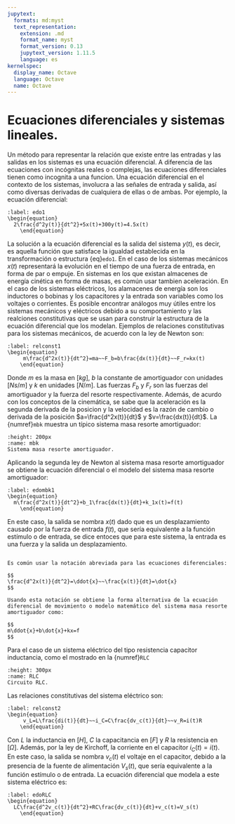 ```yaml
---
jupytext:
  formats: md:myst
  text_representation:
    extension: .md
    format_name: myst
    format_version: 0.13
    jupytext_version: 1.11.5
    language: es
kernelspec:
  display_name: Octave
  language: Octave
  name: Octave
---
```


# Ecuaciones diferenciales y sistemas lineales.

Un método para representar la relación que existe entre las entradas y las salidas en los sistemas es
una ecuación diferencial. A diferencia de las ecuaciones con incógnitas reales o complejas, las ecuaciones diferenciales tienen como incognita a una funcion. Una ecuación diferencial en el contexto de los sistemas, involucra a las
señales de entrada y salida, así como diversas derivadas de cualquiera de ellas o de ambas. Por ejemplo, la ecuación diferencial:

```{math}
:label: edo1
\begin{equation}
  2\frac{d^2y(t)}{dt^2}+5x(t)+300y(t)=4.5x(t)
	\end{equation}
```

La solución a la ecuación diferencial es la salida del sistema $y(t)$, es decir, es aquella función que satisface la igualdad establecida en la transformación o estructura {eq}`edo1`. En el caso de los sistemas mecánicos $x(t)$ representará la evolución en el tiempo de una fuerza de entrada, en forma de par o empuje. En sistemas en los que existan almacenes de energía cinética en forma de masas, es común usar tambien aceleración. En el caso de los sistemas eléctricos, los alamacenes de energía son los inductores o bobinas y los capacitores y la entrada son variables como los voltajes o corrientes. Es posible encontrar análogos muy útiles entre los sistemas mecánicos y eléctricos debido a su comportamiento y las realciones constitutivas que se usan para construir la estructura de la ecuación diferencial que los modelan. Ejemplos de relaciones constitutivas para los sistemas mecánicos, de acuerdo con la ley de Newton son:

```{math}
:label: relconst1
\begin{equation}
     m\frac{d^2x(t)}{dt^2}=ma~~F_b=b\frac{dx(t)}{dt}~~F_r=kx(t)
	\end{equation}
```
Donde $m$ es la masa en $[kg]$, $b$ la constante de amortiguador con unidades $[Ns/m]$ y $k$ en unidades $[N/m]$. Las fuerzas $F_b$ y $F_r$ son las fuerzas del amortiguador y la fuerza del resorte respectivamente. Además, de acurdo con los conceptos de la cinemática, se sabe que la aceleración es la segunda derivada de la posicion y la velocidad es la razón de cambio o derivada de la posición $a=\frac{d^2x(t)}{dt}$ y $v=\frac{dx(t)}{dt}$. La {numref}`mbk` muestra un típico sistema masa resorte amortiguador:

```{figure} /images/mbk.png
:height: 200px
:name: mbk
Sistema masa resorte amortiguador.
```
Aplicando la segunda ley de Newton al sistema masa resorte amortiguador se obtiene la ecuación diferencial o el modelo del sistema masa resorte amortiguador:

```{math}
:label: edombk1
\begin{equation}
  m\frac{d^2x(t)}{dt^2}+b_1\frac{dx(t)}{dt}+k_1x(t)=f(t)
	\end{equation}
```

En este caso, la salida se nombra $x(t)$ dado que es un desplazamiento causado por la fuerza de entrada $f(t)$, que sería equivalente a la función estímulo o de entrada, se dice entoces que para este sistema, la entrada es una fuerza y la salida un desplazamiento.

```{note} 

Es común usar la notación abreviada para las ecuaciones diferenciales:

$$
\frac{d^2x(t)}{dt^2}=\ddot{x}~~\frac{x(t)}{dt}=\dot{x}
$$

Usando esta notación se obtiene la forma alternativa de la ecuación diferencial de movimiento o modelo matemático del sistema masa resorte amortiguador como:

$$
m\ddot{x}+b\dot{x}+kx=f
$$

```
Para el caso de un sistema eléctrico del tipo resistencia capacitor inductancia, como el mostrado en la {numref}`RLC`

```{figure} /images/Fig1.png
:height: 300px
:name: RLC
Circuito RLC.
```
Las relaciones constitutivas del sistema eléctrico son: 

```{math}
:label: relconst2
\begin{equation}
     v_L=L\frac{di(t)}{dt}~~i_C=C\frac{dv_c(t)}{dt}~~v_R=i(t)R
	\end{equation}
```
Con $L$ la inductancia en $[H]$, $C$ la capacitancia en $[F]$ y $R$ la resistencia en $[\Omega]$. Además, por la ley de Kirchoff, la corriente en el capacitor $i_C(t)=i(t)$. En este caso, la salida se nombra $v_c(t)$ el voltaje en el capacitor, debido a la presencia de la fuente de alimentación $V_s(t)$, que sería equivalente a la función estímulo o de entrada. La ecuación diferencial que modela a este sistema eléctrico es:

```{math}
:label: edoRLC
\begin{equation}
  LC\frac{d^2v_c(t)}{dt^2}+RC\frac{dv_c(t)}{dt}+v_c(t)=V_s(t)
	\end{equation}
```




